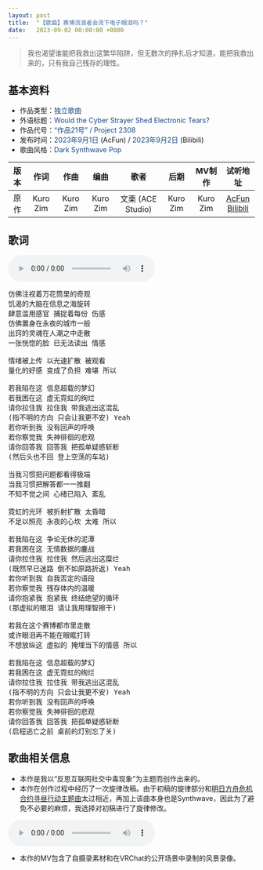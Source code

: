 ```yaml
---
layout: post
title:  "【歌曲】赛博流浪者会流下电子眼泪吗？"
date:   2023-09-02 00:00:00 +0800
---
```


> 我也渴望谁能把我救出这繁华陷阱，但无数次的挣扎后才知道，能把我救出来的，只有我自己残存的理性。

## 基本资料
* 作品类型：<font color="#194987">独立歌曲</font>
* 外语标题：<font color="#194987">Would the Cyber Strayer Shed Electronic Tears?</font>
* 作品代号：<font color="#194987">“作品21号” / Project 2308</font>
* 发布时间：<font color="#194987">2023年9月1日</font> (AcFun) / <font color="#194987">2023年9月2日</font> (Bilibili)
* 歌曲风格：<font color="#194987">Dark Synthwave Pop</font>

| 版本 | 作词 | 作曲 | 编曲 | 歌者 | 后期 | MV制作 | 试听地址 |
| :--: | :--: | :--: | :--: | :--: | :--: | :--: | :--: | 
| 原作 | Kuro Zim | Kuro Zim | Kuro Zim | 文栗 (ACE Studio) | Kuro Zim | Kuro Zim | [AcFun](https://www.acfun.cn/v/ac42229123)<br>[Bilibili](https://www.bilibili.com/video/BV18w411S75W/) |

## 歌词

<audio controls>
	<source src="/assets/audio/song21.mp3" type="audio/mp3">
</audio>

<pre>
仿佛注视着万花筒里的奇观
饥渴的大脑在信息之海旋转
肆意滥用感官 捕捉着每份 伤感
仿佛置身在永夜的城市一般
出窍的灵魂在人潮之中走散
一张恍惚的脸 已无法读出 情感 

情绪被上传 以光速扩散 被观看
量化的好感 变成了负担 难堪 所以

若我陷在这 信息超载的梦幻
若我困在这 虚无霓虹的绚烂
请你拉住我 拉住我 带我逃出这混乱
(指不明的方向 只会让我更不安) Yeah
若你听到我 没有回声的呼唤
若你察觉我 失神徘徊的悲观
请你回答我 回答我 把孤单疑惑斩断
(然后头也不回 登上空荡的车站)

当我习惯把问题都看得极端
当我习惯把解答都一一推翻
不知不觉之间 心绪已陷入 紊乱

霓虹的光环 被折射扩散 太昏暗
不足以照亮 永夜的心坎 太难 所以

若我陷在这 争论无休的泥潭
若我困在这 无情数据的鏖战
请你拉住我 拉住我 然后逃出这糜烂
(既然早已迷路 倒不如原路折返) Yeah
若你听到我 自我否定的语段
若你察觉我 残存体内的温暖
请你抱紧我 抱紧我 终结绝望的循环
(那虚拟的眼泪 请让我用理智擦干)

若我在这个赛博都市里走散
或许眼泪再不能在眼眶打转
不想放纵这 虚拟的 掩埋当下的情感 所以 

若我陷在这 信息超载的梦幻
若我困在这 虚无霓虹的绚烂
请你拉住我 拉住我 带我逃出这混乱
(指不明的方向 只会让我更不安) Yeah
若你听到我 没有回声的呼唤
若你察觉我 失神徘徊的悲观
请你回答我 回答我 把孤单疑惑斩断
(启程逃亡之前 桌前的灯别忘了关)
</pre>

## 歌曲相关信息

* 本作是我以“反思互联网社交中毒现象”为主题而创作出来的。
* 本作在创作过程中经历了一次旋律改稿。由于初稿的旋律部分和[明日方舟危机合约寻昼行动主题曲](https://music.163.com/#/song?id=1922637266)太过相近，再加上该曲本身也是Synthwave，因此为了避免不必要的麻烦，我选择对初稿进行了旋律修改。

<audio controls>
	<source src="/assets/audio/song21proto.mp3" type="audio/mp3">
</audio>

* 本作的MV包含了自摄录素材和在VRChat的公开场景中录制的风景录像。